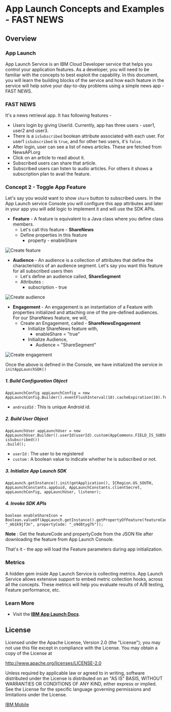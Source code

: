 # App Launch Concepts and Examples - FAST NEWS

## Overview 

### App Launch
App Launch Service is an IBM Cloud Developer service that helps you control your application features. As a developer, you will need to be familiar with the concepts to best exploit the capability. In this document, you will learn the building blocks of the service and how each feature in the service will help solve your day-to-day problems using a simple news app - FAST NEWS.

### FAST NEWS
It's a news retrieval app. It has following features -
- Users login by giving UserId. Currently, app has three users - user1, user2 and user3.
- There is a `isSubscribed` boolean attribute associated with each user. For user1 `isSubscribed` is `true`, and for other two users, it's `false`.
- After login, user can see a list of news articles. These are fetched from NewsAPI.org
- Click on an article to read about it.
- Subscribed users can share that article.
- Subscribed users can listen to audio articles. For others it shows a subscription plan to avail the feature.

### Concept 2 - Toggle App Feature 
Let's say you would want to show `share` button to subscribed users. In the App Launch service Console you will configure this app attributes and later in your app you will add logic to implement it and will use the SDK APIs.

 - **Feature** - A feature is equivalent to a Java class where you define class members. 
	 - Let's call this feature - **ShareNews**
	 - Define properties in this feature
		 - property - enableShare

![Create feature](https://github.ibm.com/yasoni12/AppLaunchDemo/blob/toggle-app-feature/images/create_feature.gif)

 - **Audience** - An audience is a collection of attributes that define the characteristics of an audience segment. Let's say you want this feature for all subscribed users then
	 - Let's define an audience called, **ShareSegment** 
	 - Attributes :
		- subscription - true

![Create audience](https://github.ibm.com/yasoni12/AppLaunchDemo/blob/toggle-app-feature/images/create_audience.gif)

 - **Engagement** - An engagement is an instantiation of a Feature with properties initialized and attaching one of the pre-defined audiences. For our ShareNews feature, we will,
	 - Create an Engagement, called - **ShareNewsEngagement**
		 - Initialize ShareNews feature with,
			 - enableShare = "true"
		 - Initialize Audience,
			 - Audience = "ShareSegment"		 

![Create engagement](https://github.ibm.com/yasoni12/AppLaunchDemo/blob/toggle-app-feature/images/create_engagement.gif)

Once the above is defined in the Console, we have initialized the service in `initAppLaunchSDK()`

##### 1. Build Configuration Object

```
AppLaunchConfig appLaunchConfig = new AppLaunchConfig.Builder().eventFlushInterval(10).cacheExpiration(10).fetchPolicy(RefreshPolicy.REFRESH_ON_EVERY_START).deviceId(androidId).build();
```
- `androidId` : This is unique Android id.

##### 2. Build User Object

```
AppLaunchUser appLaunchUser = new AppLaunchUser.Builder().userId(userId).custom(AppCommons.FIELD_IS_SUBSCRIBED, isSubscribed())
.build();
```
- `userId` : The user to be registered
- `custom` : A boolean value to indicate whether he is subscribed or not.

##### 3. Initialize App Launch SDK

```
AppLaunch.getInstance().init(getApplication(), ICRegion.US_SOUTH, AppLaunchConstants.appGuid, AppLaunchConstants.clientSecret, appLaunchConfig, appLaunchUser, listener);
```

##### 4. Invoke SDK APIs

 ```
boolean enableShareIcon = Boolean.valueOf(AppLaunch.getInstance().getPropertyOfFeature(featureCode: "_mb1k9jf3n", propertyCode: "_o9d8tyg7h"));
 ```

**Note** : Get the featureCode and propertyCode from the JSON file after downloading the feature from App Launch Console.

That's it - the app will load the Feature parameters during app initialization.

### Metrics
A hidden gem inside App Launch Service is collecting metrics. App Launch Service allows extensive support to embed metric collection hooks, across all the concepts. These metrics will help you evaluate results of A/B testing, Feature performance, etc.
 
### Learn More

* Visit the **[IBM App Launch Docs](https://console-regional.ng.bluemix.net/docs/services/app-launch/index.html#gettingstartedtemplate)**. 

## License

Licensed under the Apache License, Version 2.0 (the "License");
you may not use this file except in compliance with the License.
You may obtain a copy of the License at

http://www.apache.org/licenses/LICENSE-2.0

Unless required by applicable law or agreed to in writing, software
distributed under the License is distributed on an "AS IS" BASIS,
WITHOUT WARRANTIES OR CONDITIONS OF ANY KIND, either express or implied.
See the License for the specific language governing permissions and
limitations under the License.


[IBM Mobile](mailto:yashsoni21@in.ibm.com)
